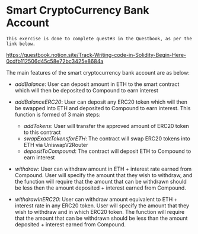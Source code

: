 # Smart CryptoCurrency Bank Account

```
This exercise is done to complete quest#3 in the Questbook, as per the link below. 
```
https://questbook.notion.site/Track-Writing-code-in-Solidity-Begin-Here-0cdfb112506d45c58e72bc3425e8684a

The main features of the smart cryptocurrency bank account are as below:

* *addBalance*: User can deposit amount in ETH to the smart contract which will then be deposited to Compound to earn interest

* *addBalanceERC20*: User can deposit any ERC20 token which will then be swapped into ETH and deposited to Compound to earn interest. This function is formed of 3 main steps: 
  * *addTokens*: User will transfer the approved amount of ERC20 token to this contract
  * *swapExactTokensforETH*: The contract will swap ERC20 tokens into ETH via UniswapV2Router 
  * *depositToCompound*: The contract will deposit ETH to Compound to earn interest
  
* *withdraw*: User can withdraw amount in ETH + interest rate earned from Compound. User will specify the amount that they wish to withdraw, and the function will require that the amount that can be withdrawn should be less then the amount deposited + interest earned from Compound.

* *withdrawInERC20*: User can withdraw amount equivalent to ETH + interest rate in any ERC20 token. User will specify the amount that they wish to withdraw and in which ERC20 token. The function will require that the amount that can be withdrawn should be less than the amount deposited + interest earned from Compound.

